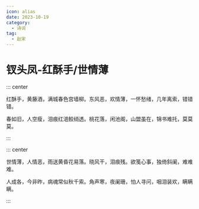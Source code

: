 ```yaml
---
icon: alias
date: 2023-10-19
category:
  - 诗词
tag:
  - 赵宋
---
```


# 钗头凤-红酥手/世情薄

<!-- more -->


::: center 

红酥手，黄藤酒，满城春色宫墙柳。东风恶，欢情薄，一怀愁绪，几年离索，错错错。


春如旧，人空瘦，泪痕红浥鲛绡透。桃花落，闲池阁，山盟虽在，锦书难托，莫莫莫。

:::

::: center

世情薄，人情恶，雨送黄昏花易落。晓风干，泪痕残。欲笺心事，独倚斜阑，难难难。

人成各，今非昨，病魂常似秋千索。角声寒，夜阑珊，怕人寻问，咽泪装欢，瞒瞒瞒。

:::